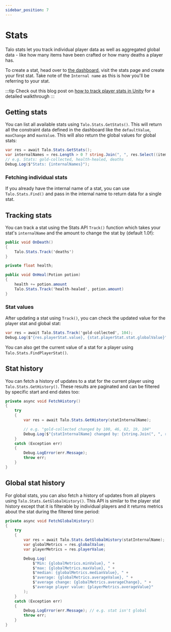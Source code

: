 ```yaml
---
sidebar_position: 7
---
```


# Stats

Talo stats let you track individual player data as well as aggregated global data - like how many items have been crafted or how many deaths a player has.

To create a stat, head over to [the dashboard](https://dashboard.trytalo.com), visit the stats page and create your first stat. Take note of the `Internal name` as this is how you'll be referring to your stat.

:::tip
Check out this blog post on [how to track player stats in Unity](https://trytalo.com/blog/stat-tracking-unity?utm_source=docs&utm_medium=tip) for a detailed walkthrough
:::

## Getting stats

You can list all available stats using `Talo.Stats.GetStats()`. This will return all the constraint data defined in the dashboard like the `defaultValue`, `maxChange` and `maxValue`. This will also return the global values for global stats:

```csharp
var res = await Talo.Stats.GetStats();
var internalNames = res.Length > 0 ? string.Join(", ", res.Select((item) => item.internalName)) : "no stats";
// e.g. Stats: gold-collected, health-healed, deaths
Debug.Log($"Stats: {internalNames}");
```

### Fetching individual stats

If you already have the internal name of a stat, you can use `Talo.Stats.Find()` and pass in the internal name to return data for a single stat.

## Tracking stats

You can track a stat using the Stats API `Track()` function which takes your stat's `internalName` and the amount to change the stat by (default 1.0f):

```csharp title="PlayerDeathController.cs"
public void OnDeath()
{
	Talo.Stats.Track('deaths')
}
```

```csharp title="PlayerPotionController.cs"
private float health;

public void OnHeal(Potion potion)
{
	health += potion.amount
	Talo.Stats.Track('health-healed', potion.amount)
}
```

### Stat values

After updating a stat using `Track()`, you can check the updated value for the player stat and global stat:

```csharp
var res = await Talo.Stats.Track('gold-collected', 104);
Debug.Log($"{res.playerStat.value}, {stat.playerStat.stat.globalValue}")
```

You can also get the current value of a stat for a player using `Talo.Stats.FindPlayerStat()`.

## Stat history

You can fetch a history of updates to a stat for the current player using `Talo.Stats.GetHistory()`. These results are paginated and can be filtered by specific start and end dates too:

```csharp
private async void FetchHistory()
{
	try
	{
		var res = await Talo.Stats.GetHistory(statInternalName);

		// e.g. "gold-collected changed by 100, 46, 82, 19, 104"
		Debug.Log($"{statInternalName} changed by: {string.Join(", ", res.history.Select((item) => item.change))}");
	}
	catch (Exception err)
	{
		Debug.LogError(err.Message);
		throw err;
	}
}
```

## Global stat history

For global stats, you can also fetch a history of updates from all players using `Talo.Stats.GetGlobalHistory()`. This API is similar to the player stat history except that it is filterable by individual players and it returns metrics about the stat during the filtered time period:

```csharp
private async void FetchGlobalHistory()
{
	try
	{
		var res = await Talo.Stats.GetGlobalHistory(statInternalName);
		var globalMetrics = res.globalValue;
		var playerMetrics = res.playerValue;

		Debug.Log(
			$"Min: {globalMetrics.minValue}, " +
			$"max: {globalMetrics.maxValue}, " +
			$"median: {globalMetrics.medianValue}, " +
			$"average: {globalMetrics.averageValue}, " +
			$"average change: {globalMetrics.averageChange}, " +
			$"average player value: {playerMetrics.averageValue}"
		);
	}
	catch (Exception err)
	{
		Debug.LogError(err.Message); // e.g. stat isn't global
		throw err;
	}
}
```